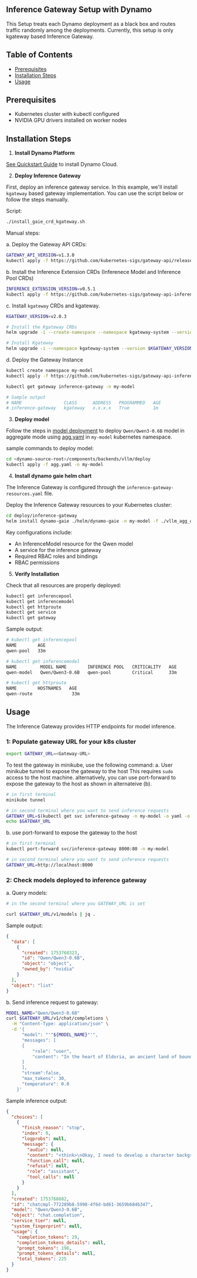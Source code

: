## Inference Gateway Setup with Dynamo

This Setup treats each Dynamo deployment as a black box and routes traffic randomly among the deployments.
Currently, this setup is only kgateway based Inference Gateway.

## Table of Contents

- [Prerequisites](#prerequisites)
- [Installation Steps](#installation-steps)
- [Usage](#usage)

## Prerequisites

- Kubernetes cluster with kubectl configured
- NVIDIA GPU drivers installed on worker nodes

## Installation Steps

1. **Install Dynamo Platform**

[See Quickstart Guide](../../docs/guides/dynamo_deploy/quickstart.md) to install Dynamo Cloud.

2. **Deploy Inference Gateway**

First, deploy an inference gateway service. In this example, we'll install `kgateway` based gateway implementation.
You can use the script below or follow the steps manually.

Script:
```bash
./install_gaie_crd_kgateway.sh
```

Manual steps:

a. Deploy the Gateway API CRDs:
```bash
GATEWAY_API_VERSION=v1.3.0
kubectl apply -f https://github.com/kubernetes-sigs/gateway-api/releases/download/$GATEWAY_API_VERSION/standard-install.yaml
```

b. Install the Inference Extension CRDs (Inferenece Model and Inference Pool CRDs)
```bash
INFERENCE_EXTENSION_VERSION=v0.5.1
kubectl apply -f https://github.com/kubernetes-sigs/gateway-api-inference-extension/releases/download/$INFERENCE_EXTENSION_VERSION/manifests.yaml -n  my-model
```

c. Install `kgateway` CRDs and kgateway.
```bash
KGATEWAY_VERSION=v2.0.3

# Install the Kgateway CRDs
helm upgrade -i --create-namespace --namespace kgateway-system --version $KGATEWAY_VERSION kgateway-crds oci://cr.kgateway.dev/kgateway-dev/charts/kgateway-crds

# Install Kgateway
helm upgrade -i --namespace kgateway-system --version $KGATEWAY_VERSION kgateway oci://cr.kgateway.dev/kgateway-dev/charts/kgateway --set inferenceExtension.enabled=true
```

d. Deploy the Gateway Instance
```bash
kubectl create namespace my-model
kubectl apply -f https://github.com/kubernetes-sigs/gateway-api-inference-extension/raw/main/config/manifests/gateway/kgateway/gateway.yaml -n  my-model
```

```bash
kubectl get gateway inference-gateway -n my-model

# Sample output
# NAME                CLASS      ADDRESS   PROGRAMMED   AGE
# inference-gateway   kgateway   x.x.x.x   True         1m
```

3. **Deploy model**

Follow the steps in [model deployment](../../components/backends/vllm/README.md) to deploy `Qwen/Qwen3-0.6B` model in aggregate mode using [agg.yaml](../../components/backends/vllm/deploy/agg.yaml) in `my-model` kubernetes namespace.

sample commands to deploy model:
```bash
cd <dynamo-source-root>/components/backends/vllm/deploy
kubectl apply -f agg.yaml -n my-model
```

4. **Install dynamo gaie helm chart**

The Inference Gateway is configured through the `inference-gateway-resources.yaml` file.

Deploy the Inference Gateway resources to your Kubernetes cluster:

```bash
cd deploy/inference-gateway
helm install dynamo-gaie ./helm/dynamo-gaie -n my-model -f ./vllm_agg_qwen.yaml
```

Key configurations include:
- An InferenceModel resource for the Qwen model
- A service for the inference gateway
- Required RBAC roles and bindings
- RBAC permissions

5. **Verify Installation**

Check that all resources are properly deployed:

```bash
kubectl get inferencepool
kubectl get inferencemodel
kubectl get httproute
kubectl get service
kubectl get gateway
```

Sample output:

```bash
# kubectl get inferencepool
NAME        AGE
qwen-pool   33m

# kubectl get inferencemodel
NAME         MODEL NAME        INFERENCE POOL   CRITICALITY   AGE
qwen-model   Qwen/Qwen3-0.6B   qwen-pool        Critical      33m

# kubectl get httproute
NAME        HOSTNAMES   AGE
qwen-route               33m
```

## Usage

The Inference Gateway provides HTTP endpoints for model inference.

### 1: Populate gateway URL for your k8s cluster
```bash
export GATEWAY_URL=<Gateway-URL>
```

To test the gateway in minikube, use the following command:
a. User minikube tunnel to expose the gateway to the host
   This requires `sudo` access to the host machine. alternatively, you can use port-forward to expose the gateway to the host as shown in alternateive (b).
```bash
# in first terminal
minikube tunnel

# in second terminal where you want to send inference requests
GATEWAY_URL=$(kubectl get svc inference-gateway -n my-model -o yaml -o jsonpath='{.spec.clusterIP}')
echo $GATEWAY_URL
```

b. use port-forward to expose the gateway to the host
```bash
# in first terminal
kubectl port-forward svc/inference-gateway 8000:80 -n my-model

# in second terminal where you want to send inference requests
GATEWAY_URL=http://localhost:8000
```

### 2: Check models deployed to inference gateway


a. Query models:
```bash
# in the second terminal where you GATEWAY_URL is set

curl $GATEWAY_URL/v1/models | jq .
```
Sample output:
```json
{
  "data": [
    {
      "created": 1753768323,
      "id": "Qwen/Qwen3-0.6B",
      "object": "object",
      "owned_by": "nvidia"
    }
  ],
  "object": "list"
}
```

b. Send inference request to gateway:

```bash
MODEL_NAME="Qwen/Qwen3-0.6B"
curl $GATEWAY_URL/v1/chat/completions \
  -H "Content-Type: application/json" \
  -d '{
      "model": "'"${MODEL_NAME}"'",
      "messages": [
      {
          "role": "user",
          "content": "In the heart of Eldoria, an ancient land of boundless magic and mysterious creatures, lies the long-forgotten city of Aeloria. Once a beacon of knowledge and power, Aeloria was buried beneath the shifting sands of time, lost to the world for centuries. You are an intrepid explorer, known for your unparalleled curiosity and courage, who has stumbled upon an ancient map hinting at ests that Aeloria holds a secret so profound that it has the potential to reshape the very fabric of reality. Your journey will take you through treacherous deserts, enchanted forests, and across perilous mountain ranges. Your Task: Character Background: Develop a detailed background for your character. Describe their motivations for seeking out Aeloria, their skills and weaknesses, and any personal connections to the ancient city or its legends. Are they driven by a quest for knowledge, a search for lost familt clue is hidden."
      }
      ],
      "stream":false,
      "max_tokens": 30,
      "temperature": 0.0
    }'
```

Sample inference output:

```json
{
  "choices": [
    {
      "finish_reason": "stop",
      "index": 0,
      "logprobs": null,
      "message": {
        "audio": null,
        "content": "<think>\nOkay, I need to develop a character background for the user's query. Let me start by understanding the requirements. The character is an",
        "function_call": null,
        "refusal": null,
        "role": "assistant",
        "tool_calls": null
      }
    }
  ],
  "created": 1753768682,
  "id": "chatcmpl-772289b8-5998-4f6d-bd61-3659b684b347",
  "model": "Qwen/Qwen3-0.6B",
  "object": "chat.completion",
  "service_tier": null,
  "system_fingerprint": null,
  "usage": {
    "completion_tokens": 29,
    "completion_tokens_details": null,
    "prompt_tokens": 196,
    "prompt_tokens_details": null,
    "total_tokens": 225
  }
}
```
